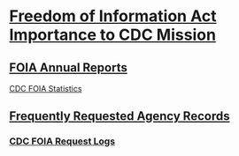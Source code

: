 # [Freedom of Information Act Importance to CDC Mission](https://www.cdc.gov/od/foia/index.htm)  

## [FOIA Annual Reports](annual-reports.md)  

[CDC FOIA Statistics](https://www.cdc.gov/od/foia/docs/cdc-foia-statistics-report.pdf)  

## [Frequently Requested Agency Records](https://www.cdc.gov/od/foia/reading/records/index.htm)  

### [CDC FOIA Request Logs](foia-requests-logs.md)  